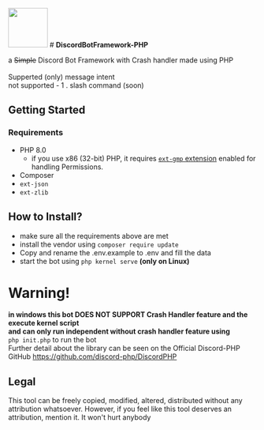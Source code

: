 <img src="https://cdn.discordapp.com/attachments/997562428529328188/1027912099848007680/Framework_Logo.png" width="80"> # <b>DiscordBotFramework-PHP</b>

a <strike>Simple</strike> Discord Bot Framework with Crash handler made using PHP<br>
<br>Supperted (only) message intent<br>
not supported  - 1 . slash command (soon)<br>
## Getting Started

### Requirements

- PHP 8.0
	- if you use x86 (32-bit) PHP, it requires [`ext-gmp` extension](https://www.php.net/manual/en/book.gmp.php) enabled for handling Permissions.
- Composer
- `ext-json`
- `ext-zlib`

## How to Install?
- make sure all the requirements above are met
- install the vendor using ``` composer require update ```<br>
- Copy and rename the .env.example to .env and fill the data<br>
- start the bot using  ``` php kernel serve ``` <b>(only on Linux)</b>
# Warning!
<b>in windows this bot DOES NOT SUPPORT Crash Handler feature and the execute kernel script <br>
and can only run independent without crash handler feature using </b> <br>``` php init.php ``` to run the bot <br>
Further detail about the library can be seen on the Official Discord-PHP GitHub https://github.com/discord-php/DiscordPHP

## Legal

This tool can be freely copied, modified, altered, distributed without any attribution whatsoever. However, if you feel
like this tool deserves an attribution, mention it. It won't hurt anybody
